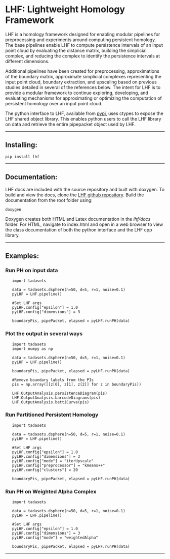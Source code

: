 # LHF: Lightweight Homology Framework

LHF is a homology framework designed for enabling modular pipelines for preprocessing and experiments around computing persistent homology. 
The base pipelines enable LHF to compute persistence intervals of an input point cloud by evaluating the distance matrix, building the 
simplicial complex, and reducing the complex to identify the persistence intervals at different dimensions. 

Additional pipelines have been created for preprocessing, approximations of the boundary matrix, approximate simplicial complexes 
representing the input point cloud, boundary extraction, and upscaling based on previous studies detailed in several of the references 
below. The intent for LHF is to provide a modular framework to continue exploring, developing, and evaluating mechanisms for approximating 
or optimizing the computation of persistent homology over an input point cloud.

The python interface to LHF, available from [pypi](http://pypi.org/project/lhf/), uses ctypes to expose the LHF shared object library. This enables python users
to call the LHF library on data and retrieve the entire pipepacket object used by LHF. 

---
  
## Installing:

`pip install lhf`

---
 
## Documentation:

LHF docs are included with the source repository and built with doxygen. To build and view the docs, clone the 
[LHF github repository](http//github.com/wilseypa/lhf). Build the documentation from the root folder using:

`doxygen`
    
Doxygen creates both HTML and Latex documentation in the *lhf/docs* folder. For HTML, navigate to index.html and open in a web browser
to view the class documentation of both the python interface and the LHF cpp library. 


---
 
## Examples:

### Run PH on input data

```import LHF
   import tadasets

   data = tadasets.dsphere(n=50, d=5, r=1, noise=0.1) 
   pyLHF = LHF.pipeline()

   #Set LHF args
   pyLHF.config["epsilon"] = 1.0
   pyLHF.config["dimensions"] = 3

   boundaryPis, pipePacket, elapsed = pyLHF.runPH(data)
```

### Plot the output in several ways

```import LHF
   import tadasets
   import numpy as np

   data = tadasets.dsphere(n=50, d=5, r=1, noise=0.1) 
   pyLHF = LHF.pipeline()

   boundaryPis, pipePacket, elapsed = pyLHF.runPH(data)

   #Remove boundary labels from the PIs
   pis = np.array([[z[0], z[1], z[2]] for z in boundaryPis])

   LHF.OutputAnalysis.persistenceDiagram(pis)
   LHF.OutputAnalysis.barcodeDiagrams(pis)
   LHF.OutputAnalysis.bettiCurve(pis)
```

### Run Partitioned Persistent Homology

```mport LHF
   import tadasets

   data = tadasets.dsphere(n=50, d=5, r=1, noise=0.1) 
   pyLHF = LHF.pipeline()

   #Set LHF args
   pyLHF.config["epsilon"] = 1.0
   pyLHF.config["dimensions"] = 3
   pyLHF.config["mode"] = "iterUpscale"
   pyLHF.config["preprocessor"] = "kmeans++"
   pyLHF.config["clusters"] = 20

   boundaryPis, pipePacket, elapsed = pyLHF.runPH(data)
```

### Run PH on Weighted Alpha Complex

```import LHF
   import tadasets

   data = tadasets.dsphere(n=50, d=5, r=1, noise=0.1) 
   pyLHF = LHF.pipeline()

   #Set LHF args
   pyLHF.config["epsilon"] = 1.0
   pyLHF.config["dimensions"] = 3
   pyLHF.config["mode"] = "weightedAlpha"

   boundaryPis, pipePacket, elapsed = pyLHF.runPH(data)
```

---
